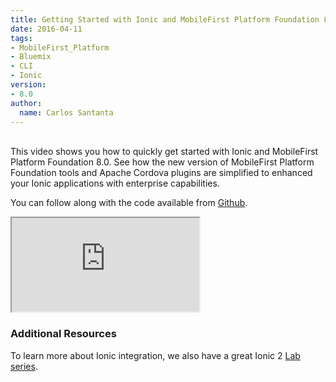 ```yaml
---
title: Getting Started with Ionic and MobileFirst Platform Foundation 8.0 Beta
date: 2016-04-11
tags:
- MobileFirst_Platform
- Bluemix
- CLI
- Ionic
version:
- 8.0
author:
  name: Carlos Santanta
---
```

<br>
This video shows you how to quickly get started with Ionic and MobileFirst Platform Foundation 8.0.  
See how the new version of MobileFirst Platform Foundation tools and Apache Cordova plugins are simplified to enhanced your Ionic applications with enterprise capabilities.

You can follow along with the code available from [Github](https://github.com/csantanapr/mfp8-ionic-demo).

<div class="sizer">
    <div class="embed-responsive embed-responsive-16by9">
        <iframe src="https://www.youtube.com/embed/DlxZYxXszIw"></iframe>
    </div>
</div>

### Additional Resources
To learn more about Ionic integration, we also have a great Ionic 2 [Lab series](https://mobilefirstplatform.ibmcloud.com/labs/developers/8.0/hybridmessenger).
